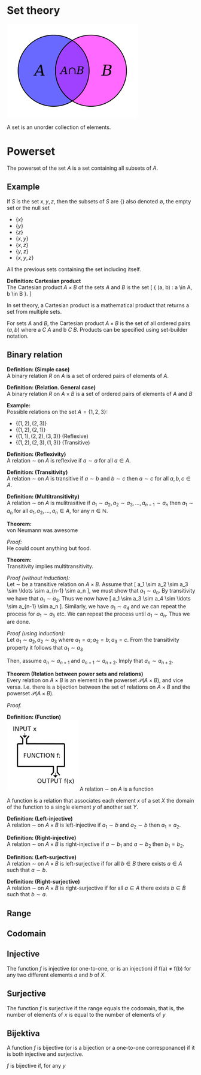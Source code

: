 # Set theory
<img src="/public/img/venn.png"/>

A set is an unorder collection of elements.

# Powerset
The powerset of the set $A$ is a set containing all subsets of $A$.

## Example
If $S$ is the set ${x, y, z}$, then the subsets of $S$ are
$\{\}$ also denoted $\emptyset$, the empty set or the null set

- $\{x\}$
- $\{y\}$
- $\{z\}$
- $\{x, y\}$
- $\{x, z\}$
- $\{y, z\}$
- $\{x, y, z\}$

All the previous sets containing the set including itself.


**Definition: Cartesian product**<br>
The Cartesian product $A \times B$ of the sets $A$ and $B$ is the set
\[ \{ (a, b) : a \in A, b \in B \}. \]


In set theory, a Cartesian product is a mathematical product
that returns a set from multiple sets.

For sets $A$ and $B$, the Cartesian product $A \times B$ is the set of all ordered pairs $(a, b)$ where
a $C$ $A$ and b $C$ $B$.
Products can be specified using set-builder notation.

## Binary relation

**Definition: (Simple case)**<br>
A binary relation $R$ on $A$ is a set of ordered pairs of elements of $A$.

**Definition: (Relation. General case)**<br>
A binary relation $R$ on $A \times B$ is a set of ordered pairs of elements of $A$ and $B$

**Example:**<br>
Possible relations on the set $A = \{1, 2, 3\}$:
- $\{ (1,2), (2,3) \}$
- $\{ (1,2), (2,1) \}$
- $\{ (1,1), (2,2), (3,3) \}$ (Reflexive)
- $\{ (1,2), (2,3), (1,3) \}$ (Transitive)

**Definition: (Reflexivity)**<br>
A relation $\sim$ on $A$ is reflexive if $a\sim a$ for all $a \in A$.

**Definition: (Transitivity)**<br>
A relation $\sim$ on $A$ is transitive if $a\sim b$ and $b\sim c$ then $a\sim c$ for all $a,b,c \in A$.





**Definition: (Multitransitivity)**<br>
A relation $\sim$ on $A$ is mulitrasitive if $a_1\sim a_2, a_2\sim a_3, \ldots, a_{n-1}\sim a_n$ then $a_1\sim a_n$ for all $a_1, a_2, \ldots, a_n \in A$, for any $n \in \mathbb{N}$.

**Theorem:**<br>
von Neumann was awesome

*Proof:*<br>
He could count anything but food.


**Theorem:**<br>
Transitivity implies multitransitivity.

*Proof (without induction):*<br>
Let $\sim$ be a transitive relation on $A\times B$. Assume that \[ a_1 \sim a_2
\sim a_3 \sim \ldots \sim a_{n-1} \sim a_n \], we must show that $a_1 \sim a_n$.
By transitivity we have that $a_1 \sim a_3$. Thus we now have \[ a_1 \sim a_3
\sim a_4 \sim \ldots \sim a_{n-1} \sim a_n \]. Similarly, we have $a_1 \sim a_4$
and we can repeat the process for $a_1 \sim a_5$ etc. We can repeat the process
until $a_1 \sim a_n$. Thus we are done.

*Proof (using induction):*<br>
Let $a_1\sim a_2, a_2\sim a_3$ where $a_1 = a; a_2 = b; a_3 = c$.
From the transitivity property it follows that $a_1\sim a_3$

Then, assume $a_n\sim a_{n+1}$ and $a_{n+1}\sim a_{n+2}$. Imply that $a_n\sim a_{n+2}$.



**Theorem (Relation between power sets and relations)**<br>
Every relation on $A\times B$ is an element in the powerset $\mathcal{P}(A\times
B)$, and vice versa. I.e. there is a bijection between the set of relations on
$A\times B$ and the powerset $\mathcal{P}(A\times B)$.

*Proof.*<br>

**Definition: (Function)**<br>
<img src="/public/img/function.png"/>
A relation $\sim$ on $A$ is a function

A function is a relation that associates each element
$x$ of a set $X$ the domain of the function to
a single element $y$ of another set $Y$.

**Definition: (Left-injective)**<br>
A relation $\sim$ on $A\times B$ is left-injective if $a_1 \sim b$ and $a_2 \sim b$ then $a_1 = a_2$.

**Definition: (Right-injective)**<br>
A relation $\sim$ on $A\times B$ is right-injective if $a \sim b_1$ and $a \sim b_2$ then $b_1 = b_2$.

**Definition: (Left-surjective)**<br>
A relation $\sim$ on $A\times B$ is left-surjective if for all $b \in B$ there exists $a \in A$ such that $a \sim b$.

**Definition: (Right-surjective)**<br>
A relation $\sim$ on $A\times B$ is right-surjective if for all $a \in A$ there exists $b \in B$ such that $b \sim a$.

## Range

## Codomain

## Injective
The function $f$ is injective (or one-to-one, or is an injection)
if f(a) ≠ f(b) for any two different elements $a$ and $b$ of $X$.

## Surjective
The function $f$ is surjective if the range equals
the codomain, that is, the number of elements of $x$ is equal to the number of elements of $y$

## Bijektiva
A function $f$ is bijective (or is a bijection or a one-to-one corresponance)
if it is both injective and surjective.

$f$ is bijective if, for any $y$